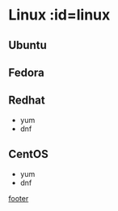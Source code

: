 # <i class="i-linux"></i> Linux :id=linux

## Ubuntu

## Fedora

## Redhat

- yum
- dnf

## CentOS

- yum
- dnf

[footer](../site/footer.md ':include')
